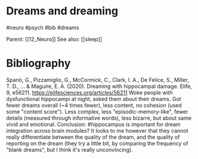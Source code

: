 # Dreams and dreaming

#neuro #psych #bib #dreams

Parent: [[12_Neuro]]
See also: [[sleep]]

# Bibliography

Spanò, G., Pizzamiglio, G., McCormick, C., Clark, I. A., De Felice, S., Miller, T. D., ... & Maguire, E. A. (2020). Dreaming with hippocampal damage. Elife, 9, e56211.
https://elifesciences.org/articles/56211
Woke people with dysfunctional hippocampi at night, asked them about their dreams. Got fewer dreams overall (~4 times fewer), less content, no cohesion (used some "content score"). Less complex, less "episodic-memory-like", fewer details (measured through informative words), less bizarre, but about same vivid and emotional. Conclusion: #hippocampus is important for dream integration across brain modules? It looks to me however that they cannot really differentiate between the quality of the dream, and the quality of reporting on the dream (they try a little bit, by comparing the frequency of "blank dreams", but I think it's really unconvincing).